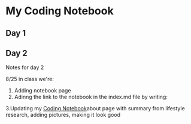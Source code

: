 # My Coding Notebook

## Day 1 


## Day 2
Notes for day 2 

8/25 in class we're:
1. Adding notebook page
2. Adinng the link to the notebook in the index.md file by writing:

3.Updating my [Coding Notebook](notebook.md)about page with summary from lifestyle research, adding pictures, making it look good


